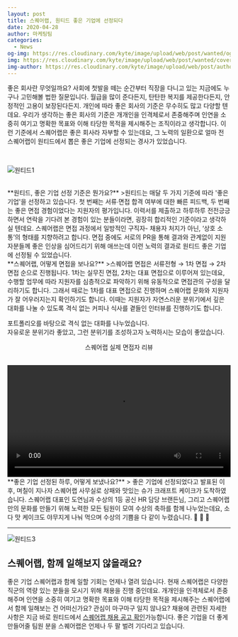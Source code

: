 ```yaml
---
layout: post
title: 스퀘어랩, 원티드 좋은 기업에 선정되다
date: 2020-04-28
author: 마케팅팀
categories:
  - News
og-img: https://res.cloudinary.com/kyte/image/upload/web/post/wanted/og_cover.jpg
img: https://res.cloudinary.com/kyte/image/upload/web/post/wanted/cover.jpg
img-author: https://res.cloudinary.com/kyte/image/upload/web/post/author/team_marketing.jpg
---
```


좋은 회사란 무엇일까요? 사회에 첫발을 떼는 순간부터 직장을 다니고 있는 지금에도 누구나 고민해볼 법한 질문입니다. 월급을 많이 준다든지, 탄탄한 복지를 제공한다든지, 안정적인 고용이 보장된다든지. 개인에 따라 좋은 회사의 기준은 무수히도 많고 다양할 텐데요. 우리가 생각하는 좋은 회사의 기준은 개개인을 인격체로서 존중해주며 인연을 소중히 여기고 명확한 목표와 이해 타당한 목적을 제시해주는 조직이라고 생각합니다. 이런 기준에서 스퀘어랩은 좋은 회사라 자부할 수 있는데요, 그 노력의 일환으로 얼마 전 스퀘어랩이 원티드에서 뽑은 좋은 기업에 선정되는 경사가 있었습니다.

<br>

![원티드1]({{site.cloudinary}}/web/post/wanted/post1_wanted.jpg)

<br>
**원티드, 좋은 기업 선정 기준은 뭔가요?** 
>원티드는 매달 두 가지 기준에 따라 '좋은 기업'을 선정하고 있습니다.  첫 번째는 서류∙면접 합격 여부에 대한 빠른 피드백, 두 번째는  좋은 면접 경험이었다는 지원자의 평가입니다. 이력서를 제출하고 하루하루 전전긍긍하면서 연락을 기다려 본 경험이 있는 분들이라면, 굉장히 합리적인 기준이라고 생각하실 텐데요. 스퀘어랩은 면접 과정에서 일방적인 구직자- 채용자 처지가 아닌, ‘상호 소통’의 형태를 지향하려고 합니다. 면접 중에도 서로의 PR을 통해 결과와 관계없이 지원자분들께 좋은 인상을 심어드리기 위해 애쓰는데 이런 노력의 결과로 원티드 좋은 기업에 선정될 수 있었습니다.

<br>  
**스퀘어랩, 어떻게 면접을 보나요?**
>스퀘어랩 면접은 서류전형 → 1차 면접  → 2차 면접 순으로 진행됩니다. 1차는 실무진 면접, 2차는 대표 면접으로 이루어져 있는데요, 수행할 업무에 따라 지원자를 심층적으로 파악하기 위해 유동적으로 면접관의 구성을 달리하기도 합니다. 그래서 때로는 1차를 대표 면접으로 진행하며 스퀘어랩 문화와 지원자가 잘 어우러지는지 확인하기도 합니다. 이때는 지원자가 자연스러운 분위기에서 깊은 대화를 나눌 수 있도록 격식 없는 커피나 식사를 곁들인 인터뷰를 진행하기도 합니다.

<p class="quotes">
<i class="ri-double-quotes-l quote"></i>
포트폴리오를 바탕으로 격식 없는 대화를 나누었습니다.<br>
자유로운 분위기라 좋았고, 그런 분위기를 조성하고자 노력하시는 모습이 좋았습니다.
<i class="ri-double-quotes-r quote"></i>  
<p align="center">스퀘어랩 실제 면접자 리뷰</p>
</p>

<br>
<video src="https://res.cloudinary.com/kyte/video/upload/q_auto/web/post/wanted/wantedvideo.mp4" width="100%" controls loop></video>

<br>
**좋은 기업 선정된 하루, 어떻게 보냈나요?**
> 좋은 기업에 선정되었다고 발표된 이후, 며칠이 지나자 스퀘어랩 사무실로 상패와 맛있는 슈가 크래프트 케이크가 도착하였습니다. 스퀘어랩 대표인 도연님과 수상의 1등 공신 HR 담당 브랜든님, 그리고 스퀘어랩만의 문화를 만들기 위해 노력한 모든 팀원이 모여 수상의 축하를 함께 나누었는데요, 소다 맛 케이크도 야무지게 나눠 먹으며 수상의 기쁨을 다 같이 누렸습니다. 🥳 🥳 🥳

---

![원티드3]({{site.cloudinary}}/web/post/wanted/post2_wanted.jpg)

## 스퀘어랩, 함께 일해보지 않을래요?

좋은 기업 스퀘어랩과 함께 일할 기회는 언제나 열려 있습니다. 현재 스퀘어랩은 다양한 직군의 역량 있는 분들을 모시기 위해 채용을 진행 중인데요. 개개인을 인격체로서 존중해주며 인연을 소중히 여기고 명확한 목표와 이해 타당한 목적을 제시해주는 스퀘어랩에서 함께 일해보는 건 어떠신가요? 관심이 마구마구 일지 않나요? 채용에 관련된 자세한 사항은 지금 바로 원티드에서 [스퀘어랩 채용 공고 확인](https://www.wanted.co.kr/company/2113)가능합니다. 좋은 기업을 더 좋게 만들어줄 팀원 분을 스퀘어랩은 언제나 두 팔 벌려 기다리고 있습니다.
